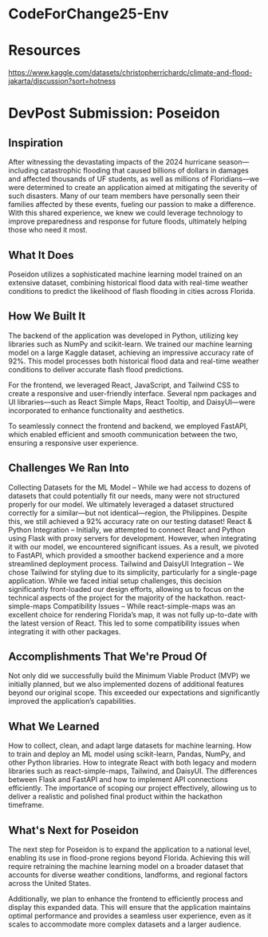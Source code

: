 # CodeForChange25-Env

# Resources

https://www.kaggle.com/datasets/christopherrichardc/climate-and-flood-jakarta/discussion?sort=hotness

# DevPost Submission: Poseidon

## Inspiration

After witnessing the devastating impacts of the 2024 hurricane season—including catastrophic flooding that caused billions of dollars in damages and affected thousands of UF students, as well as millions of Floridians—we were determined to create an application aimed at mitigating the severity of such disasters. Many of our team members have personally seen their families affected by these events, fueling our passion to make a difference. With this shared experience, we knew we could leverage technology to improve preparedness and response for future floods, ultimately helping those who need it most.

## What It Does

Poseidon utilizes a sophisticated machine learning model trained on an extensive dataset, combining historical flood data with real-time weather conditions to predict the likelihood of flash flooding in cities across Florida.

## How We Built It

The backend of the application was developed in Python, utilizing key libraries such as NumPy and scikit-learn. We trained our machine learning model on a large Kaggle dataset, achieving an impressive accuracy rate of 92%. This model processes both historical flood data and real-time weather conditions to deliver accurate flash flood predictions.

For the frontend, we leveraged React, JavaScript, and Tailwind CSS to create a responsive and user-friendly interface. Several npm packages and UI libraries—such as React Simple Maps, React Tooltip, and DaisyUI—were incorporated to enhance functionality and aesthetics.

To seamlessly connect the frontend and backend, we employed FastAPI, which enabled efficient and smooth communication between the two, ensuring a responsive user experience.

## Challenges We Ran Into

Collecting Datasets for the ML Model – While we had access to dozens of datasets that could potentially fit our needs, many were not structured properly for our model. We ultimately leveraged a dataset structured correctly for a similar—but not identical—region, the Philippines. Despite this, we still achieved a 92% accuracy rate on our testing dataset!
React & Python Integration – Initially, we attempted to connect React and Python using Flask with proxy servers for development. However, when integrating it with our model, we encountered significant issues. As a result, we pivoted to FastAPI, which provided a smoother backend experience and a more streamlined deployment process.
Tailwind and DaisyUI Integration – We chose Tailwind for styling due to its simplicity, particularly for a single-page application. While we faced initial setup challenges, this decision significantly front-loaded our design efforts, allowing us to focus on the technical aspects of the project for the majority of the hackathon.
react-simple-maps Compatibility Issues – While react-simple-maps was an excellent choice for rendering Florida’s map, it was not fully up-to-date with the latest version of React. This led to some compatibility issues when integrating it with other packages.

## Accomplishments That We're Proud Of

Not only did we successfully build the Minimum Viable Product (MVP) we initially planned, but we also implemented dozens of additional features beyond our original scope. This exceeded our expectations and significantly improved the application’s capabilities.

## What We Learned

How to collect, clean, and adapt large datasets for machine learning.
How to train and deploy an ML model using scikit-learn, Pandas, NumPy, and other Python libraries.
How to integrate React with both legacy and modern libraries such as react-simple-maps, Tailwind, and DaisyUI.
The differences between Flask and FastAPI and how to implement API connections efficiently.
The importance of scoping our project effectively, allowing us to deliver a realistic and polished final product within the hackathon timeframe.

## What's Next for Poseidon

The next step for Poseidon is to expand the application to a national level, enabling its use in flood-prone regions beyond Florida. Achieving this will require retraining the machine learning model on a broader dataset that accounts for diverse weather conditions, landforms, and regional factors across the United States.

Additionally, we plan to enhance the frontend to efficiently process and display this expanded data. This will ensure that the application maintains optimal performance and provides a seamless user experience, even as it scales to accommodate more complex datasets and a larger audience.
